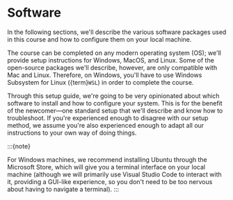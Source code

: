 # Software

In the following sections, we'll describe the various software packages used
in this course and how to configure them on your local machine.

The course can be completed on any modern operating system (OS); we'll provide
setup instructions for Windows, MacOS, and Linux. Some of the open-source
packages we'll describe, however, are only compatible with Mac and Linux.
Therefore, on Windows, you'll have to use Windows Subsystem for Linux ({term}`WSL`) in
order to complete the course. 

Through this setup guide, we're going to be very opinionated about which 
software to install and how to configure your system. This is for the benefit
of the newcomer&mdash;one standard setup that we'll describe and know how to
troubleshoot. If you're experienced enough to disagree with our setup method,
we assume you're also experienced enough to adapt all our instructions to your
own way of doing things. 

:::{note}

For Windows machines, we recommend installing Ubuntu through the Microsoft
Store, which will give you a terminal interface on your local machine (although
we will primarily use Visual Studio Code to interact with it, providing a
GUI-like experience, so you don't need to be too nervous about having to
navigate a terminal). 
:::